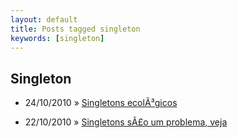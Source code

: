 ```yaml
---
layout: default
title: Posts tagged singleton
keywords: [singleton]
---
```

<h2 class="category">Singleton</h2>
<ul class="posts">
<li>
<p>
<span class="date">24/10/2010</span> &raquo;
<a href="/blog/singletons-ecologicos">Singletons ecolÃ³gicos</a>
</p>
</li>
<li>
<p>
<span class="date">22/10/2010</span> &raquo;
<a href="/blog/singletons-sao-um-problema-veja">Singletons sÃ£o um problema, veja</a>
</p>
</li>
</ul>

